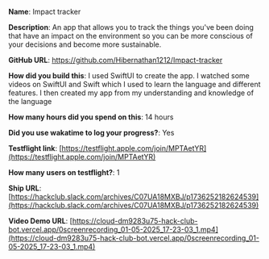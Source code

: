 **Name**: Impact tracker

**Description**: An app that allows you to track the things you've been doing that have an impact on the environment so you can be more conscious of your decisions and become more sustainable.

**GitHub URL**: https://github.com/Hibernathan1212/Impact-tracker

**How did you build this**: I used SwiftUI to create the app. I watched some videos on SwiftUI and Swift which I used to learn the language and different features. I then created my app from my understanding and knowledge of the language

**How many hours did you spend on this**: 14 hours

**Did you use wakatime to log your progress?**: Yes

**Testflight link**: [https://testflight.apple.com/join/MPTAetYR](https://testflight.apple.com/join/MPTAetYR)

**How many users on testflight?**: 1

**Ship URL**: [https://hackclub.slack.com/archives/C07UA18MXBJ/p1736252182624539](https://hackclub.slack.com/archives/C07UA18MXBJ/p1736252182624539)

**Video Demo URL**: [https://cloud-dm9283u75-hack-club-bot.vercel.app/0screenrecording_01-05-2025_17-23-03_1.mp4](https://cloud-dm9283u75-hack-club-bot.vercel.app/0screenrecording_01-05-2025_17-23-03_1.mp4)
